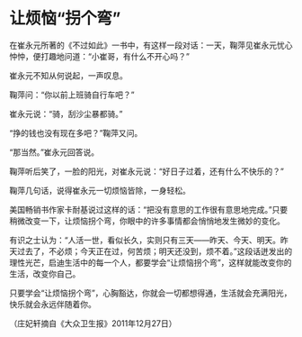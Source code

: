 # 让烦恼“拐个弯”

在崔永元所著的《不过如此》一书中，有这样一段对话：一天，鞠萍见崔永元忧心忡忡，便打趣地问道：“小崔哥，有什么不开心吗？” 

崔永元不知从何说起，一声叹息。 

鞠萍问：“你以前上班骑自行车吧？” 

崔永元说：“骑，刮沙尘暴都骑。” 

“挣的钱也没有现在多吧？”鞠萍又问。 

“那当然。”崔永元回答说。 

鞠萍听后笑了，一脸的阳光，对崔永元说：“好日子过着，还有什么不快乐的？” 

鞠萍几句话，说得崔永元一切烦恼皆除，一身轻松。 

美国畅销书作家卡耐基说过这样的话：“把没有意思的工作很有意思地完成。”只要稍微改变一下，让烦恼拐个弯，你眼中的许多事情都会悄悄地发生微妙的变化。 

有识之士认为：“人活一世，看似长久，实则只有三天——昨天、今天、明天。昨天过去了，不必烦；今天正在过，何苦烦；明天还没到，烦不着。”这段话迸发出的理性光芒，启迪生活中的每一个人，都要学会“让烦恼拐个弯”，这样就能改变你的生活，改变你自己。 

只要学会“让烦恼拐个弯”，心胸豁达，你就会一切都想得通，生活就会充满阳光，快乐就会永远伴随着你。 

（庄妃轩摘自《大众卫生报》2011年12月27日）